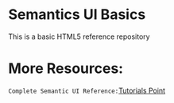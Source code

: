 # Semantics UI Basics 
This is a basic HTML5 reference repository

# More Resources:
`Complete Semantic UI Reference:`[Tutorials Point](https://semantic-ui.com/elements/button.html)


